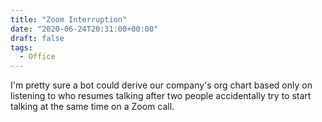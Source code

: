 ```yaml
---
title: "Zoom Interruption"
date: "2020-06-24T20:31:00+00:00"
draft: false
tags:
  - Office
---
```


I'm pretty sure a bot could derive our company's org chart based only on listening to who resumes talking after two people accidentally try to start talking at the same time on a Zoom call.
